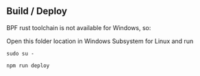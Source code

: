## Build / Deploy

BPF rust toolchain is not available for Windows, so:

Open this folder location in Windows Subsystem for Linux and run

```
sudo su -

npm run deploy
```